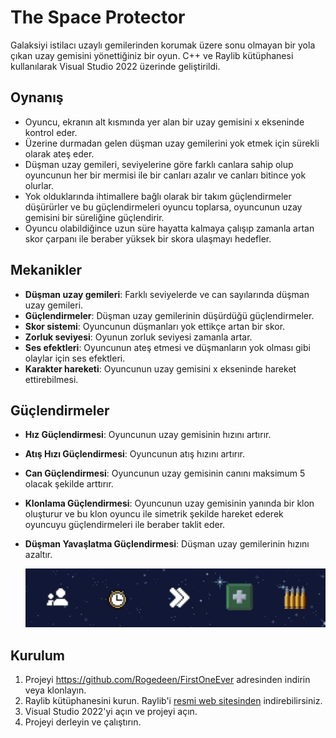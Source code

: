 # The Space Protector

Galaksiyi istilacı uzaylı gemilerinden korumak üzere sonu olmayan bir yola çıkan uzay gemisini yönettiğiniz bir oyun. C++ ve Raylib kütüphanesi kullanılarak Visual Studio 2022 üzerinde geliştirildi.

## Oynanış

- Oyuncu, ekranın alt kısmında yer alan bir uzay gemisini x ekseninde kontrol eder.
- Üzerine durmadan gelen düşman uzay gemilerini yok etmek için sürekli olarak ateş eder.
- Düşman uzay gemileri, seviyelerine göre farklı canlara sahip olup oyuncunun her bir mermisi ile bir canları azalır ve canları bitince yok olurlar.
- Yok olduklarında ihtimallere bağlı olarak bir takım güçlendirmeler düşürürler ve bu güçlendirmeleri oyuncu toplarsa, oyuncunun uzay gemisini bir süreliğine güçlendirir.
- Oyuncu olabildiğince uzun süre hayatta kalmaya çalışıp zamanla artan skor çarpanı ile beraber yüksek bir skora ulaşmayı hedefler.

## Mekanikler

- **Düşman uzay gemileri**: Farklı seviyelerde ve can sayılarında düşman uzay gemileri.
- **Güçlendirmeler**: Düşman uzay gemilerinin düşürdüğü güçlendirmeler.
- **Skor sistemi**: Oyuncunun düşmanları yok ettikçe artan bir skor.
- **Zorluk seviyesi**: Oyunun zorluk seviyesi zamanla artar.
- **Ses efektleri**: Oyuncunun ateş etmesi ve düşmanların yok olması gibi olaylar için ses efektleri.
- **Karakter hareketi**: Oyuncunun uzay gemisini x ekseninde hareket ettirebilmesi.

## Güçlendirmeler

- **Hız Güçlendirmesi**: Oyuncunun uzay gemisinin hızını artırır.
- **Atış Hızı Güçlendirmesi**: Oyuncunun atış hızını artırır.
- **Can Güçlendirmesi**: Oyuncunun uzay gemisinin canını maksimum 5 olacak şekilde arttırır.
- **Klonlama Güçlendirmesi**: Oyuncunun uzay gemisinin yanında bir klon oluşturur ve bu klon oyuncu ile simetrik şekilde hareket ederek oyuncuyu güçlendirmeleri ile beraber taklit eder.
- **Düşman Yavaşlatma Güçlendirmesi**: Düşman uzay gemilerinin hızını azaltır.

  
  ![image alt](https://github.com/Rogedeen/FirstOneEver/blob/a1d857e7f7b242bfbfd78ada3e123b0cc0eb92fb/G%C3%BC%C3%A7lendirmeler.png)

## Kurulum

1. Projeyi https://github.com/Rogedeen/FirstOneEver adresinden indirin veya klonlayın.
2. Raylib kütüphanesini kurun. Raylib'i [resmi web sitesinden](https://www.raylib.com/) indirebilirsiniz.
3. Visual Studio 2022'yi açın ve projeyi açın.
4. Projeyi derleyin ve çalıştırın.
